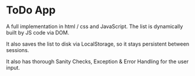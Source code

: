 <h1>ToDo App</h1>

<p>A full implementation in html / css and JavaScript. The list is dynamically built by JS code via DOM.</p>

<p>It also saves the list to disk via LocalStorage, so it stays persistent between sessions.</p>

<p>It also has thorough Sanity Checks, Exception & Error Handling for the user input.</p>
